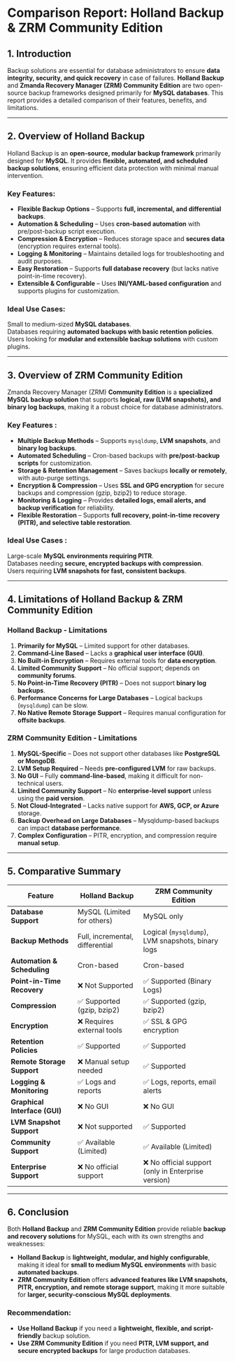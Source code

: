 # **Comparison Report: Holland Backup & ZRM Community Edition**

## **1. Introduction**

Backup solutions are essential for database administrators to ensure **data integrity, security, and quick recovery** in case of failures. **Holland Backup** and **Zmanda Recovery Manager (ZRM) Community Edition** are two open-source backup frameworks designed primarily for **MySQL databases**. This report provides a detailed comparison of their features, benefits, and limitations.

---

## **2. Overview of Holland Backup**

Holland Backup is an **open-source, modular backup framework** primarily designed for **MySQL**. It provides **flexible, automated, and scheduled backup solutions**, ensuring efficient data protection with minimal manual intervention.

### **Key Features:**

- **Flexible Backup Options** – Supports **full, incremental, and differential backups**.
- **Automation & Scheduling** – Uses **cron-based automation** with pre/post-backup script execution.
- **Compression & Encryption** – Reduces storage space and **secures data** (encryption requires external tools).
- **Logging & Monitoring** – Maintains detailed logs for troubleshooting and audit purposes.
- **Easy Restoration** – Supports **full database recovery** (but lacks native point-in-time recovery).
- **Extensible & Configurable** – Uses **INI/YAML-based configuration** and supports plugins for customization.

### **Ideal Use Cases:**

Small to medium-sized **MySQL databases**.  
Databases requiring **automated backups with basic retention policies**.  
Users looking for **modular and extensible backup solutions** with custom plugins.

---

## **3. Overview of ZRM Community Edition**

Zmanda Recovery Manager (ZRM) **Community Edition** is a **specialized MySQL backup solution** that supports **logical, raw (LVM snapshots), and binary log backups**, making it a robust choice for database administrators.

### **Key Features :**

- **Multiple Backup Methods** – Supports `mysqldump`, **LVM snapshots**, and **binary log backups**.
- **Automated Scheduling** – Cron-based backups with **pre/post-backup scripts** for customization.
- **Storage & Retention Management** – Saves backups **locally or remotely**, with auto-purge settings.
- **Encryption & Compression** – Uses **SSL and GPG encryption** for secure backups and compression (gzip, bzip2) to reduce storage.
- **Monitoring & Logging** – Provides **detailed logs, email alerts, and backup verification** for reliability.
- **Flexible Restoration** – Supports **full recovery, point-in-time recovery (PITR), and selective table restoration**.

### **Ideal Use Cases :**

Large-scale **MySQL environments requiring PITR**.  
Databases needing **secure, encrypted backups with compression**.  
Users requiring **LVM snapshots for fast, consistent backups**.

---

## **4. Limitations of Holland Backup & ZRM Community Edition**

### **Holland Backup - Limitations**

1. **Primarily for MySQL** – Limited support for other databases.
2. **Command-Line Based** – Lacks a **graphical user interface (GUI)**.
3. **No Built-in Encryption** – Requires external tools for **data encryption**.
4. **Limited Community Support** – No official support; depends on **community forums**.
5. **No Point-in-Time Recovery (PITR)** – Does not support **binary log backups**.
6. **Performance Concerns for Large Databases** – Logical backups (`mysqldump`) can be slow.
7. **No Native Remote Storage Support** – Requires manual configuration for **offsite backups**.

### **ZRM Community Edition - Limitations**

1. **MySQL-Specific** – Does not support other databases like **PostgreSQL or MongoDB**.
2. **LVM Setup Required** – Needs **pre-configured LVM** for raw backups.
3. **No GUI** – Fully **command-line-based**, making it difficult for non-technical users.
4. **Limited Community Support** – No **enterprise-level support** unless using the **paid version**.
5. **Not Cloud-Integrated** – Lacks native support for **AWS, GCP, or Azure** storage.
6. **Backup Overhead on Large Databases** – Mysqldump-based backups can impact **database performance**.
7. **Complex Configuration** – PITR, encryption, and compression require **manual setup**.

---

## **5. Comparative Summary**

| Feature                       | Holland Backup                  | ZRM Community Edition                               |
| ----------------------------- | ------------------------------- | --------------------------------------------------- |
| **Database Support**          | MySQL (Limited for others)      | MySQL only                                          |
| **Backup Methods**            | Full, incremental, differential | Logical (`mysqldump`), LVM snapshots, binary logs   |
| **Automation & Scheduling**   | Cron-based                      | Cron-based                                          |
| **Point-in-Time Recovery**    | ❌ Not Supported                | ✅ Supported (Binary Logs)                          |
| **Compression**               | ✅ Supported (gzip, bzip2)      | ✅ Supported (gzip, bzip2)                          |
| **Encryption**                | ❌ Requires external tools      | ✅ SSL & GPG encryption                             |
| **Retention Policies**        | ✅ Supported                    | ✅ Supported                                        |
| **Remote Storage Support**    | ❌ Manual setup needed          | ✅ Supported                                        |
| **Logging & Monitoring**      | ✅ Logs and reports             | ✅ Logs, reports, email alerts                      |
| **Graphical Interface (GUI)** | ❌ No GUI                       | ❌ No GUI                                           |
| **LVM Snapshot Support**      | ❌ Not supported                | ✅ Supported                                        |
| **Community Support**         | ✅ Available (Limited)          | ✅ Available (Limited)                              |
| **Enterprise Support**        | ❌ No official support          | ❌ No official support (only in Enterprise version) |

---

## **6. Conclusion**

Both **Holland Backup** and **ZRM Community Edition** provide reliable **backup and recovery solutions** for MySQL, each with its own strengths and weaknesses:

- **Holland Backup** is **lightweight, modular, and highly configurable**, making it ideal for **small to medium MySQL environments** with basic **automated backups**.
- **ZRM Community Edition** offers **advanced features like LVM snapshots, PITR, encryption, and remote storage support**, making it more suitable for **larger, security-conscious MySQL deployments**.

### **Recommendation:**

- **Use Holland Backup** if you need a **lightweight, flexible, and script-friendly** backup solution.
- **Use ZRM Community Edition** if you need **PITR, LVM support, and secure encrypted backups** for large production databases.
